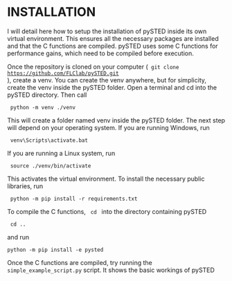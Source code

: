 # INSTALLATION

<p> I will detail here how to setup the installation of pySTED inside its own virtual environment. This ensures all the
necessary packages are installed and that the C functions are compiled. pySTED uses some C functions for performance 
gains, which need to be compiled before execution. 

Once the repository is cloned on your computer (<code> git clone https://github.com/FLClab/pySTED.git </code>),
create a venv. You can create the venv anywhere, but for simplicity, create the venv inside the pySTED folder.
Open a terminal and cd into the pySTED directory. Then call

<code> python -m venv ./venv </code>

This will create a folder named venv inside the pySTED folder. The next step will depend on your operating
system. If you are running Windows, run

<code> venv\Scripts\activate.bat </code>

If you are running a Linux system, run

<code> source ./venv/bin/activate </code>

This activates the virtual environment. To install the necessary public libraries, run

<code> python -m pip install -r requirements.txt </code>

To compile the C functions, <code> cd </code> into the directory containing pySTED </p>

<code> cd .. </code>

and run

<code>python -m pip install -e pysted </code>

</p>

<p> Once the C functions are compiled, try running the <code>simple_example_script.py</code> script. It shows the basic workings of pySTED</p>
